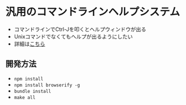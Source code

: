 <h1>汎用のコマンドラインヘルプシステム</h1>

<ul>
<li>コマンドラインでCtrl-Jを叩くとヘルプウィンドウが出る</li>
<li>Unixコマンドでなくてもヘルプが出るようにしたい</li>
<li>詳細は<a href="https://masui.github.io/HelpLine/">こちら</a></li>
</ul>
  

## 開発方法
- `npm install`
- `npm install browserify -g`
- `bundle install`
- `make all`